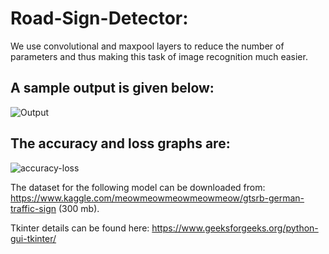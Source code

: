 # Road-Sign-Detector:

We use convolutional and maxpool layers to reduce the number of parameters and thus making this task of image recognition much easier.
## A sample output is given below:

![Output](https://user-images.githubusercontent.com/60837429/85126067-5a44be00-b24a-11ea-809c-695f5654e389.png)

## The accuracy and loss graphs are:

![accuracy-loss](https://user-images.githubusercontent.com/60837429/85126909-0c30ba00-b24c-11ea-9672-87f948390dba.png)

The dataset for the following model can be downloaded from: https://www.kaggle.com/meowmeowmeowmeowmeow/gtsrb-german-traffic-sign (300 mb).

Tkinter details can be found here: https://www.geeksforgeeks.org/python-gui-tkinter/
